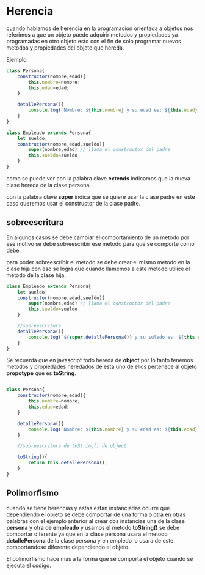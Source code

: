 # Herencia
cuando hablamos de herencia en la programacion orientada a objetos nos referimos a que un objeto puede adquirir metodos y propiedades ya programadas en otro objeto esto con el fin de solo programar nuevos metodos y propiedades del objeto que hereda.

Ejemplo:

```javaScript
class Persona{
    constructor(nombre,edad){
        this.nombre=nombre;
        this.edad=edad;
    }

    detallePersona(){
        console.log(`Nombre: ${this.nombre} y su edad es: ${this.edad}`);
    }
}

class Empleado extends Persona{
    let sueldo;
    constructor(nombre,edad,sueldo){
        super(nombre,edad) // llama el constructor del padre
        this.sueldo=sueldo
    }
}
```

como se puede ver con la palabra clave **extends** indicamos que la nueva clase hereda de la clase persona.

con la palabra clave **super** indica que se quiere usar la clase padre en este caso queremos usar el constructor de la clase padre.

## sobreescritura

En algunos casos se debe cambiar el comportamiento de un metodo por ese motivo se debe sobreescribir ese metodo para que se comporte como debe.

para poder sobreescribir el metodo se debe crear el mismo metodo en la clase hija con eso se logra que cuando llamemos a este metodo utilice el metodo de la clase hija.

```javaScript
class Empleado extends Persona{
    let sueldo;
    constructor(nombre,edad,sueldo){
        super(nombre,edad) // llama el constructor del padre
        this.sueldo=sueldo
    }

    //sobreescritura
    detallePersona(){
        console.log(`${super.detallePersona()} y su suledo es: ${this.sueldo}`);
    }
}
```

Se recuerda que en javascript todo hereda de **object** por lo tanto tenemos metodos y propiedades heredados de esta uno de ellos pertenece al objeto **propotype** que es **toString**.

```javaScript

class Persona{
    constructor(nombre,edad){
        this.nombre=nombre;
        this.edad=edad;
    }

    detallePersona(){
        console.log(`Nombre: ${this.nombre} y su edad es: ${this.edad}`);
    }

    //sobreescritura de toString() de object

    toString(){
        return this.detallePersona();
    }
}
```

## Polimorfismo

cuando se tiene herencias y estas estan instanciadas ocurre que dependiendo el objeto se debe comportar de una forma o otra en otras palabras con el ejemplo anterior al crear dos instancias una de la clase **persona** y otra de **empleado** y usamos el metodo **toString()** se debe comportar diferente ya que en la clase persona usara el metodo **detallePersona** de la clase persona y en empledo lo usara de este. comportandose diferente dependiendo el objeto.

El polimorfismo hace mas a la forma que se comporta el objeto cuando se ejecuta el codigo. 
